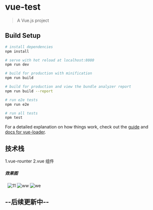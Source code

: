 # vue-test

> A Vue.js project

## Build Setup

``` bash
# install dependencies
npm install

# serve with hot reload at localhost:8080
npm run dev

# build for production with minification
npm run build

# build for production and view the bundle analyzer report
npm run build --report

# run e2e tests
npm run e2e

# run all tests
npm test
```

For a detailed explanation on how things work, check out the [guide](http://vuejs-templates.github.io/webpack/) and [docs for vue-loader](http://vuejs.github.io/vue-loader).

 ## 技术栈
 1.vue-rounter
 2.vue 组件
 
 
##### 效果图
  
![11](https://github.com/sunnywindia/vueTest/blob/master/1.jpg)
![ww](https://github.com/sunnywindia/vueTest/blob/master/2.jpg)
![we](https://github.com/sunnywindia/vueTest/blob/master/3.jpg)
## --后续更新中--
